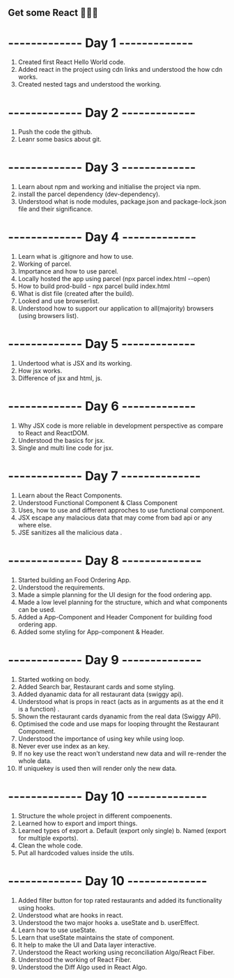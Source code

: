 ## Get some React 🚀👩‍🚀

# ------------- Day 1 -------------
 1. Created first React Hello World code.
 2. Added react in the project using cdn links and understood the how cdn works.
 3. Created nested tags and understood the working.

# ------------- Day 2 -------------
 1. Push the code the github.
 2. Leanr some basics about git.

# ------------- Day 3 -------------
 1. Learn about npm and working and initialise the project via npm.
 2. install the parcel dependency (dev-dependency).
 3. Understood what is node modules,  package.json and package-lock.json file and their significance.

# ------------- Day 4 -------------
 1. Learn what is .gitignore and how to use.
 2. Working of parcel.
 3. Importance and how to use parcel.
 4. Locally hosted the app using parcel (npx parcel index.html --open)
 5. How to build prod-build - npx parcel build index.html
 6. What is dist file (created after the build).
 7. Looked and use browserlist. 
 8. Understood how to support our application to all(majority) browsers (using browsers list).


 # ------------- Day 5 -------------
 1. Undertood what is JSX and its working.
 2. How jsx works.
 3. Difference of jsx and html, js.

 # ------------- Day 6 -------------
 1. Why JSX code is more reliable in development perspective as compare to React and ReactDOM.
 2. Understood the basics for jsx.
 3. Single and multi line code for jsx.

  # ------------- Day 7 --------------
  1. Learn about the React Components.
  2. Understood Functional Component & Class Component
  3. Uses, how to use and different approches to use functional component.
  4. JSX escape any malacious data that may come from bad api or any where else.
  5. JSE sanitizes all the malicious data .

  # ------------- Day 8 --------------
  1. Started building an Food Ordering App.
  2. Understood the requirements.
  3. Made a simple planning for the UI design for the food ordering app.
  4. Made a low level planning for the structure, which and what components can be used.
  5. Added a App-Component and Header Component for building food ordering app.
  6. Added some styling for App-component & Header.

  # ------------- Day 9 --------------
  1. Started wotking on body.
  2. Added Search bar, Restaurant cards and some styling.
  3. Added dyanamic data for all restaurant data (swiggy api).
  4. Understood what is props in react (acts as in arguments as at the end it is a function) .
  5. Shown the restaurant cards dyanamic from the real data (Swiggy API).
  6. Optimised the code and use maps for looping throught the Restaurant Compoment.
  7. Understood the importance of using key while using loop.
  8. Never ever use index as an key.
  9. If no key use the react won't understand new data and will re-render the whole data.
  10. If uniquekey is used then will render only the new data.

   # ------------- Day 10 --------------
   1. Structure the whole project in different compoenents.
   2. Learned how to export and import things.
   3. Learned types of export a. Default (export only single) b. Named (export for multiple exports).
   4. Clean the whole code.
   5. Put all hardcoded values inside the utils.
   
   # ------------- Day 10 --------------
   1. Added filter button for top rated restaurants and added its functionality using hooks.
   2. Understood what are hooks in react.
   3. Understood the two major hooks a. useState and b. userEffect.
   4. Learn how to use useState.
   4. Learn that useState maintains the state of component.
   5. It help to make the UI and Data layer interactive.
   6. Understood the React working using reconciliation Algo/React Fiber.
   7. Understood the working of React Fiber.
   8. Understood the Diff Algo used in React Algo.

